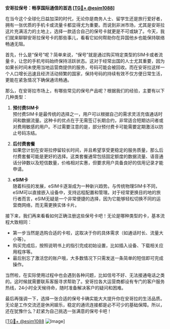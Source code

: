 **安哥拉保号：畅享国际通信的首选 [[TG💪+ @esim1088](https://t.me/s/esim1088)]**

在当今这个全球化日益加深的时代，无论你是商务人士、留学生还是旅行爱好者，拥有一张优质的手机卡或流量卡都显得尤为重要。而说到非洲市场，尤其是安哥拉这片充满活力的土地上，选择一款适合自己的保号卡就更是不可或缺了。今天，我们就来聊聊安哥拉保号卡的那些事儿，看看它如何帮助你在异国他乡也能保持联络畅通无阻。

首先，什么是“保号”呢？简单来说，“保号”就是通过购买特定类型的SIM卡或者流量卡，让您的手机号码始终保持活跃状态。这对于经常出国的人士尤其重要，因为如果长时间未使用当地运营商提供的服务，号码可能会被回收。而在安哥拉这样一个人口增长迅速且经济活动频繁的国家，保持号码的持续有效不仅方便日常生活，更能在紧急情况下确保通讯畅通。

那么，在安哥拉市场上，有哪些常见的保号产品呢？根据我们的经验，主要有以下几种类型：

1. **预付费SIM卡**  
   预付费SIM卡是最传统的选择之一，用户可以根据自己的需求灵活充值通话时间和数据流量。这种卡的优点在于无需签订长期合约，非常适合短期访问者或对费用敏感的用户。不过需要注意的是，部分预付费卡可能需要定期激活以防止号码冻结。

2. **后付费套餐**  
   如果您计划在安哥拉停留较长时间，并且希望享受更稳定的服务质量，那么后付费套餐可能是更好的选择。这类套餐通常包括固定额度的数据流量、语音通话分钟数以及短信数量，价格相对实惠，但要求用户具备良好的信用记录才能申请。

3. **eSIM卡**  
   随着科技的发展，eSIM卡逐渐成为一种新兴趋势。与传统物理SIM卡不同，eSIM可以直接嵌入设备中，支持远程配置和管理。对于经常更换目的地的旅行者而言，eSIM无疑是一个非常便捷的选择，因为它能够轻松切换不同的运营商网络，而无需更换实体卡片。

接下来，我们再来看看如何正确注册这些保号卡吧！无论是哪种类型的卡，基本流程大致相同：
- 第一步当然是选购合适的卡啦，这取决于你的具体需求（如通话时长、流量大小等）。
- 购买完成后，按照说明书上的指引完成初始设置，比如插入设备、下载相关应用程序等。
- 最后别忘了激活您的账户哦，大多数情况下只需发送一条简单的短信即可完成操作。

当然啦，在实际使用过程中也会遇到各种问题，比如信号不好、无法接通电话之类的。这时候就需要联系客服寻求帮助了。安哥拉各大运营商都设有专门的客户服务热线，24小时全天候待命，随时准备解决客户的疑问和困难。

最后再强调一下，选择一张合适的保号卡确实能大大提升你在安哥拉的生活品质。无论是工作交流还是休闲娱乐，稳定的通讯连接都是必不可少的基础保障。所以，还在犹豫什么？赶紧为自己挑选一张满意的保号卡吧！

[[TG💪+ @esim1088](https://t.me/s/esim1088) ![Image](https://i.postimg.cc/4NQfJmqS/Snipaste-2025-05-13-00-14-12.png)]